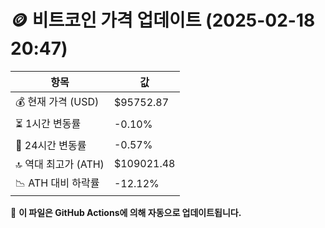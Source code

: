 # 🪙 비트코인 가격 업데이트 (2025-02-18 20:47)

| 항목                | 값 |
|--------------------|----------------|
| 💰 현재 가격 (USD) | $95752.87 |
| ⏳ 1시간 변동률    | -0.10% |
| 📆 24시간 변동률   | -0.57% |
| 🔝 역대 최고가 (ATH) | $109021.48 |
| 📉 ATH 대비 하락률 | -12.12% |

🔄 **이 파일은 GitHub Actions에 의해 자동으로 업데이트됩니다.**
